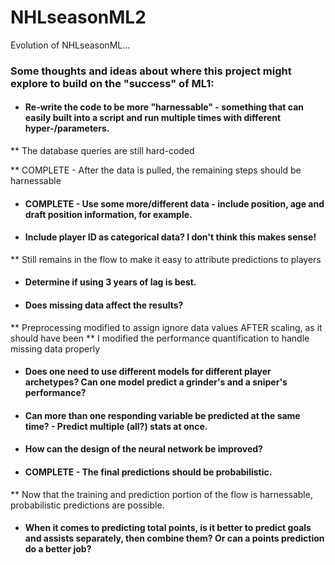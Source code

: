 # NHLseasonML2
Evolution of NHLseasonML...

### Some thoughts and ideas about where this project might explore to build on the "success" of ML1:
* #### Re-write the code to be more "harnessable" - something that can easily built into a script and run multiple times with different hyper-/parameters.
** The database queries are still hard-coded

** COMPLETE - After the data is pulled, the remaining steps should be harnessable
* #### COMPLETE - Use some more/different data - include position, age and draft position information, for example.
* #### Include player ID as categorical data? I don't think this makes sense!
** Still remains in the flow to make it easy to attribute predictions to players
* #### Determine if using 3 years of lag is best.
* #### Does missing data affect the results?
** Preprocessing modified to assign ignore data values AFTER scaling, as it should have been
** I modified the performance quantification to handle missing data properly
* #### Does one need to use different models for different player archetypes? Can one model predict a grinder's and a sniper's performance?
* #### Can more than one responding variable be predicted at the same time? - Predict multiple (all?) stats at once.
* #### How can the design of the neural network be improved?
* #### COMPLETE - The final predictions should be probabilistic.
** Now that the training and prediction portion of the flow is harnessable, probabilistic predictions are possible.
* #### When it comes to predicting total points, is it better to predict goals and assists separately, then combine them? Or can a points prediction do a better job?
